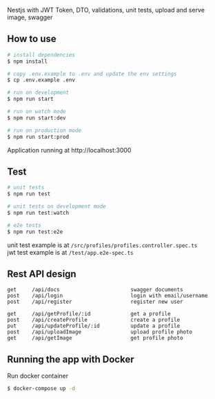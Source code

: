 Nestjs with JWT Token, DTO, validations, unit tests, upload and serve image, swagger

## How to use

```bash
# install dependencies
$ npm install

# copy .env.example to .env and update the env settings
$ cp .env.example .env

# run on development
$ npm run start

# run on watch mode
$ npm run start:dev

# run on production mode
$ npm run start:prod
```

Application running at http://localhost:3000



## Test

```bash
# unit tests
$ npm run test

# unit tests on development mode
$ npm run test:watch

# e2e tests
$ npm run test:e2e
```

unit test example is at `/src/profiles/profiles.controller.spec.ts`<br>
jwt test example is at `/test/app.e2e-spec.ts`


## Rest API design

```
get     /api/docs                       swagger documents
post    /api/login                      login with email/username
post    /api/register                   register new user

get     /api/getProfile/:id             get a profile
post    /api/createProfile              create a profile
put     /api/updateProfile/:id          update a profile
post    /api/uploadImage                upload profile photo
get     /api/getImage                   get profile photo
```


## Running the app with Docker

Run docker container

```bash
$ docker-compose up -d
```